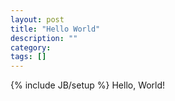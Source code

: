 ```yaml
---
layout: post
title: "Hello World"
description: ""
category:
tags: []
---
```

{% include JB/setup %}
Hello, World!
